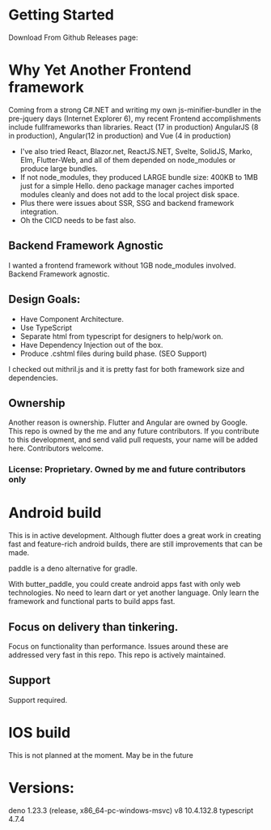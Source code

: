 # Getting Started

Download From Github Releases page:

# Why Yet Another Frontend framework

Coming from a strong C#.NET and writing my own js-minifier-bundler in the pre-jquery days (Internet Explorer 6), my recent Frontend accomplishments include fullframeworks than libraries. React (17 in production) AngularJS (8 in production), Angular(12 in production) and Vue (4 in production)
- I've also tried React, Blazor.net, ReactJS.NET, Svelte, SolidJS, Marko, Elm, Flutter-Web, and all of them depended on node_modules or produce large bundles.
- If not node_modules, they produced LARGE bundle size: 400KB to 1MB just for a simple Hello. deno package manager caches imported modules cleanly and does not add to the local project disk space.
- Plus there were issues about SSR, SSG and backend framework integration.
- Oh the CICD needs to be fast also.

## Backend Framework Agnostic
I wanted a frontend framework without 1GB node_modules involved.  Backend Framework agnostic.

Design Goals:
--
+ Have Component Architecture.
+ Use TypeScript
+ Separate html from typescript for designers to help/work on.
+ Have Dependency Injection out of the box.
+ Produce .cshtml files during build phase. (SEO Support)

I checked out mithril.js and it is pretty fast for both framework size and dependencies.

Ownership
--
Another reason is ownership. Flutter and Angular are owned by Google.  This repo is owned by the me and any future contributors. If you contribute to this development, and send valid pull requests, your name will be added here.  Contributors welcome.

### License: Proprietary. Owned by me and future contributors only

# Android build
This is in active development.  Although flutter does a great work in creating fast and feature-rich android builds, there are still improvements that can be made.

paddle is a deno alternative for gradle.

With butter_paddle, you could create android apps fast with only web technologies.  No need to learn dart or yet another language.  Only learn the framework and functional parts to build apps fast.

## Focus on delivery than tinkering.
Focus on functionality than performance.  Issues around these are addressed very fast in this repo.  This repo is actively maintained.

## Support
Support required.

# IOS build
This is not planned at the moment.  May be in the future

# Versions:
deno 1.23.3 (release, x86_64-pc-windows-msvc)
v8 10.4.132.8
typescript 4.7.4
